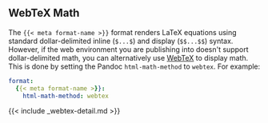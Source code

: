 ## WebTeX Math

The `{{< meta format-name >}}` format renders LaTeX equations using standard dollar-delimited inline (`$...$`) and display (`$$...$$`) syntax. However, if the web environment you are publishing into doesn't support dollar-delimited math, you can alternatively use  [WebTeX](https://github.com/KTHse/webtex) to display math. This is done by setting the Pandoc `html-math-method` to `webtex`. For example:

``` yaml
format:
  {{< meta format-name >}}:
    html-math-method: webtex
```


{{< include _webtex-detail.md >}}